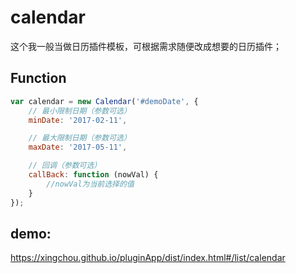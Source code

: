 # calendar
这个我一般当做日历插件模板，可根据需求随便改成想要的日历插件；


## Function
```javascript
var calendar = new Calendar('#demoDate', {
	// 最小限制日期（参数可选）
	minDate: '2017-02-11',

	// 最大限制日期（参数可选）
	maxDate: '2017-05-11',

	// 回调（参数可选）
	callBack: function (nowVal) {
		//nowVal为当前选择的值
	}
});
```



## demo:
https://xingchou.github.io/pluginApp/dist/index.html#/list/calendar
    
    

    
    

    
    
        
   

